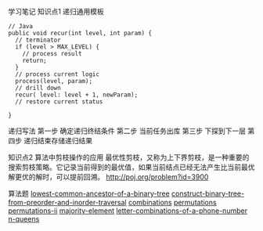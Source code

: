 学习笔记
知识点1
递归通用模板
```
// Java
public void recur(int level, int param) {
  // terminator
  if (level > MAX_LEVEL) {
    // process result
    return;
  }
  // process current logic
  process(level, param);
  // drill down
  recur( level: level + 1, newParam);
  // restore current status

}
```
递归写法
第一步 确定递归终结条件
第二步 当前任务出库
第三步 下探到下一层
第四步 递归结束存储递归结果

知识点2
算法中剪枝操作的应用
最优性剪枝，又称为上下界剪枝，是一种重要的搜索剪枝策略。它记录当前得到的最优值，如果当前结点已经无法产生比当前最优解更优的解时，可以提前回溯。
http://poj.org/problem?id=3900

算法题
[lowest-common-ancestor-of-a-binary-tree](https://leetcode-cn.com/problems/lowest-common-ancestor-of-a-binary-tree/)
[construct-binary-tree-from-preorder-and-inorder-traversal](https://leetcode-cn.com/problems/construct-binary-tree-from-preorder-and-inorder-traversal)
[combinations](https://leetcode-cn.com/problems/combinations/)
[permutations](https://leetcode-cn.com/problems/permutations/)
[permutations-ii](https://leetcode-cn.com/problems/permutations-ii/)
[majority-element](https://leetcode-cn.com/problems/majority-element/description/)
[letter-combinations-of-a-phone-number](https://leetcode-cn.com/problems/letter-combinations-of-a-phone-number/)
[n-queens](https://leetcode-cn.com/problems/n-queens/)

